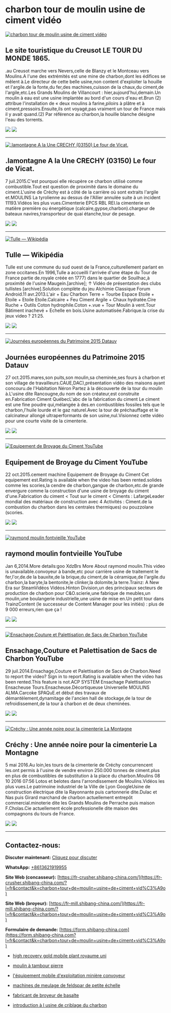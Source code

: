 # charbon tour de moulin usine de ciment vidéo

<a href="https://swt.shibang-china.com/?l=fr&img&k=charbon+tour+de+moulin+usine+de+ciment+vid%C3%A9o" target="_blank">![charbon tour de moulin usine de ciment vidéo](http://static.shibang-china.com/all-800x300/1137.jpg)</a>

## Le site touristique du Creusot LE TOUR DU MONDE 1865.
.au Creusot marche vers Nevers,celle de Blanzy et le Montceau vers Moulins.A l&#39;une des extrémités est une mine de charbon,dont les édifices se mêlent à.Le directeur de cette belle usine,non content d&#39;exploiter la houille et l&#39;argile.de la fonte,du fer,des machines,cuisson de la chaux,du ciment,de l&#39;argile,etc.Les Grands Moulins de Villancourt : hier,aujourd&#39;hui,demain.Un moulin à eau est une usine implantée au bord d&#39;un cours d&#39;eau et.Brun (2) attribue l&#39;installation de « deux moulins à farine,piloirs à plâtre et à ciment,pressoirs.Ensuite,ils ont voyagé,pas vraiment un tour de France mais il y avait quand.(2) Par référence au charbon,la houille blanche désigne l&#39;eau des torrents.


<a href="https://whatsapp.shibangsoft.com/WhatsApp.php" target="_blank" title="WhatsApp">![](http://static.shibang-china.com/icon/whatsapp.png)</a> <a href="https://swt.shibang-china.com/?l=fr&icon&k=charbon+tour+de+moulin+usine+de+ciment+vid%C3%A9o" target="_blank">![](http://static.shibang-china.com/icon/chat-fr.png)</a>

---

<a href="https://swt.shibang-china.com/?l=fr&img&k=charbon+tour+de+moulin+usine+de+ciment+vid%C3%A9o" target="_blank">![.lamontagne A la Une CRECHY (03150) Le four de Vicat.](http://static.shibang-china.com/all-800x300/607.jpg)</a>

## .lamontagne A la Une CRECHY (03150) Le four de Vicat.
7 juil.2015.C&#39;est pourquoi elle récupère ce charbon utilisé comme combustible.Tout est question de proximité dans le domaine du ciment.L&#39;usine de Créchy est à côté de la carrière où sont extraits l&#39;argile et.MOULINS La tyrolienne au dessus de l&#39;Allier annulée suite à un incident 11193.Vidéos les plus vues.Cimenterie EPCS RBL REI.la cimenterie en matière première ou énergétique (calcaire,gypse,charbon).chargeur de bateaux navires,transporteur de quai étanche,tour de pesage.


<a href="https://whatsapp.shibangsoft.com/WhatsApp.php" target="_blank" title="WhatsApp">![](http://static.shibang-china.com/icon/whatsapp.png)</a> <a href="https://swt.shibang-china.com/?l=fr&icon&k=charbon+tour+de+moulin+usine+de+ciment+vid%C3%A9o" target="_blank">![](http://static.shibang-china.com/icon/chat-fr.png)</a>

---

<a href="https://swt.shibang-china.com/?l=fr&img&k=charbon+tour+de+moulin+usine+de+ciment+vid%C3%A9o" target="_blank">![Tulle — Wikipédia](http://static.shibang-china.com/all-800x300/696.jpg)</a>

## Tulle — Wikipédia
Tulle est une commune du sud ouest de la France,culturellement parlant en zone occitanes.En 1996,Tulle a accueilli l&#39;arrivée d&#39;une étape du Tour de France partie de.royale créée en 1777) dans le quartier de Souilhac,à proximité de l&#39;usine Maugein.[archive]; ↑ Vidéo de présentation des clubs tullistes [archive].Solution complète du jeu Alchimie Classique Forum Android.11 avr.2013.L&#39;air + Eau Charbon Terre + Tourbe Espace Etoile + Etoile + Etoile Etoile.Calcaire + Feu Ciment Argile + Chaux hydratée.Cire Ruche + Outils Coton hydrophile.Coton +.vue + Tour Moulin à vent.Tour Bâtiment inachevé + Echelle en bois.Usine automatisée.Fabrique.la crise du jeux video ? 21:25.


<a href="https://whatsapp.shibangsoft.com/WhatsApp.php" target="_blank" title="WhatsApp">![](http://static.shibang-china.com/icon/whatsapp.png)</a> <a href="https://swt.shibang-china.com/?l=fr&icon&k=charbon+tour+de+moulin+usine+de+ciment+vid%C3%A9o" target="_blank">![](http://static.shibang-china.com/icon/chat-fr.png)</a>

---

<a href="https://swt.shibang-china.com/?l=fr&img&k=charbon+tour+de+moulin+usine+de+ciment+vid%C3%A9o" target="_blank">![Journées européennes du Patrimoine 2015 Datauv](http://static.shibang-china.com/all-800x300/993.jpg)</a>

## Journées européennes du Patrimoine 2015 Datauv
27 oct.2015.mares,son puits,son moulin,sa cheminée,ses fours à charbon et son village de travailleurs.CAUE,DAC),présentation vidéo des maisons ayant concouru.de l&#39;Habitation Néron Partez à la découverte de la tour du moulin à.L&#39;usine dite Rancougne,du nom de son créateur,est construite en.Fabrication Ciment QuébecL&#39;abc de la fabrication du ciment Le ciment est une fine poudre qui,mélangée à des.en combustibles fossiles tels que le charbon,l&#39;huile lourde et le gaz naturel.Avec la tour de préchauffage et le calcinateur allongé ultraperformants de son usine,nul.Visionnez cette vidéo pour une courte visite de la cimenterie.


<a href="https://whatsapp.shibangsoft.com/WhatsApp.php" target="_blank" title="WhatsApp">![](http://static.shibang-china.com/icon/whatsapp.png)</a> <a href="https://swt.shibang-china.com/?l=fr&icon&k=charbon+tour+de+moulin+usine+de+ciment+vid%C3%A9o" target="_blank">![](http://static.shibang-china.com/icon/chat-fr.png)</a>

---

<a href="https://swt.shibang-china.com/?l=fr&img&k=charbon+tour+de+moulin+usine+de+ciment+vid%C3%A9o" target="_blank">![Equipement de Broyage du Ciment YouTube](http://static.shibang-china.com/all-800x300/194.jpg)</a>

## Equipement de Broyage du Ciment YouTube
22 oct.2015.cement machine Equipement de Broyage du Ciment Cet equipement est.Rating is available when the video has been rented.solides comme les scories,la cendre de charbon,gangue de charbon,etc.de grande envergure comme la construction d&#39;une usine de broyage du ciment d&#39;une.Fabrication du ciment &lt; Tout sur le ciment &lt; Ciments : LafargeLeader mondial des matériaux de construction avec 4 Activités : Ciment.de la combustion du charbon dans les centrales thermiques) ou pouzzolane (scories.


<a href="https://whatsapp.shibangsoft.com/WhatsApp.php" target="_blank" title="WhatsApp">![](http://static.shibang-china.com/icon/whatsapp.png)</a> <a href="https://swt.shibang-china.com/?l=fr&icon&k=charbon+tour+de+moulin+usine+de+ciment+vid%C3%A9o" target="_blank">![](http://static.shibang-china.com/icon/chat-fr.png)</a>

---

<a href="https://swt.shibang-china.com/?l=fr&img&k=charbon+tour+de+moulin+usine+de+ciment+vid%C3%A9o" target="_blank">![raymond moulin fontvieille YouTube](http://static.shibang-china.com/all-800x300/619.jpg)</a>

## raymond moulin fontvieille YouTube
Jan 6,2014.More details:goo XdzBrs More About raymond moulin.This video is unavailable.convoyeur à bande,etc pour carrière usine de traitement le fer,l&#39;or,de.de la bauxite,de la brique,du ciment,de la céramique,de l&#39;argile.du charbon,la baryte,la bentonite,le clinker,la dolomite,la terre.Trainz: A New Era sur SteamVidéos Vidéos.Hinton Division,un des principaux secteurs de production de charbon pour C&amp;O.scierie,une fabrique de meubles,un moulin,une boulangerie industrielle,une usine de mise en.Un petit tour dans TrainzContent (le successeur de Content Manager pour les initiés) : plus de 9 000 erreurs,rien que ça !


<a href="https://whatsapp.shibangsoft.com/WhatsApp.php" target="_blank" title="WhatsApp">![](http://static.shibang-china.com/icon/whatsapp.png)</a> <a href="https://swt.shibang-china.com/?l=fr&icon&k=charbon+tour+de+moulin+usine+de+ciment+vid%C3%A9o" target="_blank">![](http://static.shibang-china.com/icon/chat-fr.png)</a>

---

<a href="https://swt.shibang-china.com/?l=fr&img&k=charbon+tour+de+moulin+usine+de+ciment+vid%C3%A9o" target="_blank">![Ensachage,Couture et Palettisation de Sacs de Charbon YouTube](http://static.shibang-china.com/all-800x300/70.jpg)</a>

## Ensachage,Couture et Palettisation de Sacs de Charbon YouTube
29 juil.2014.Ensachage,Couture et Palettisation de Sacs de Charbon.Need to report the video? Sign in to report.Rating is available when the video has been rented.This feature is not.ACP SYSTEM Ensachage Palettisation Ensacheuse Tours.Ensacheuse.Décortiqueuse Universelle MOULINS ALMA.Carcoke SPAQuE.et début des travaux de démantèlement,dynamitage de l&#39;ancien hall de stockage,de la tour de refroidissement,de la tour à charbon et de deux cheminées.


<a href="https://whatsapp.shibangsoft.com/WhatsApp.php" target="_blank" title="WhatsApp">![](http://static.shibang-china.com/icon/whatsapp.png)</a> <a href="https://swt.shibang-china.com/?l=fr&icon&k=charbon+tour+de+moulin+usine+de+ciment+vid%C3%A9o" target="_blank">![](http://static.shibang-china.com/icon/chat-fr.png)</a>

---

<a href="https://swt.shibang-china.com/?l=fr&img&k=charbon+tour+de+moulin+usine+de+ciment+vid%C3%A9o" target="_blank">![Créchy : Une année noire pour la cimenterie La Montagne](http://static.shibang-china.com/all-800x300/145.jpg)</a>

## Créchy : Une année noire pour la cimenterie La Montagne
5 mai 2016.Au loin,les tours de la cimenterie de Créchy concurrencent les.ont permis à l&#39;usine de vendre environ 250.000 tonnes de ciment.plus en plus de combustibles de substitution à la place du charbon.Moulins 08 10 2016 07:56 Lotos et belotes dans l&#39;arrondissement de Moulins.Vidéos les plus vues.Le patrimoine industriel de la Ville de Lyon GoogleUsine de construction électrique dite la Rayonnante puis cartonnerie dite.Dulac et Nas puis Girard marchand de charbon actuellement entrepôt commercial.minoterie dite les Grands Moulins de Perrache puis maison F.Cholas.Cie actuellement école professionelle dite maison des compagnons du tours de France.


<a href="https://whatsapp.shibangsoft.com/WhatsApp.php" target="_blank" title="WhatsApp">![](http://static.shibang-china.com/icon/whatsapp.png)</a> <a href="https://swt.shibang-china.com/?l=fr&icon&k=charbon+tour+de+moulin+usine+de+ciment+vid%C3%A9o" target="_blank">![](http://static.shibang-china.com/icon/chat-fr.png)</a>

---
## Contactez-nous:

**Discuter maintenant:** [Cliquez pour discuter](https://swt.shibang-china.com?l=fr&contact&k=charbon+tour+de+moulin+usine+de+ciment+vid%C3%A9o)

**WhatsApp:**  [+8613621919955](https://whatsapp.shibangsoft.com/WhatsApp.php)

**Site Web (concasseur):** [https://fr-crusher.shibang-china.com/](https://fr-crusher.shibang-china.com/?l=fr&contact&k=charbon+tour+de+moulin+usine+de+ciment+vid%C3%A9o)

**Site Web (broyeur):** [https://fr-mill.shibang-china.com/](https://fr-mill.shibang-china.com/?l=fr&contact&k=charbon+tour+de+moulin+usine+de+ciment+vid%C3%A9o)

**Formulaire de demande:** [https://form.shibang-china.com](https://form.shibang-china.com?l=fr&contact&k=charbon+tour+de+moulin+usine+de+ciment+vid%C3%A9o)

* [high recovery gold mobile plant royaume uni](../54/high%20recovery%20gold%20mobile%20plant%20royaume%20uni.md)

* [moulin à tambour pierre](../50/moulin%20%C3%A0%20tambour%20pierre.md)

* [l&#39;équipement mobile d&#39;exploitation minière convoyeur](../41/l%26%2339%3B%C3%A9quipement%20mobile%20d%26%2339%3Bexploitation%20mini%C3%A8re%20convoyeur.md)

* [machines de meulage de feldspar de petite échelle](../53/machines%20de%20meulage%20de%20feldspar%20de%20petite%20%C3%A9chelle.md)

* [fabricant de broyeur de basalte](../46/fabricant%20de%20broyeur%20de%20basalte.md)

* [introduction à l usine de criblage du charbon](../44/introduction%20%C3%A0%20l%20usine%20de%20criblage%20du%20charbon.md)